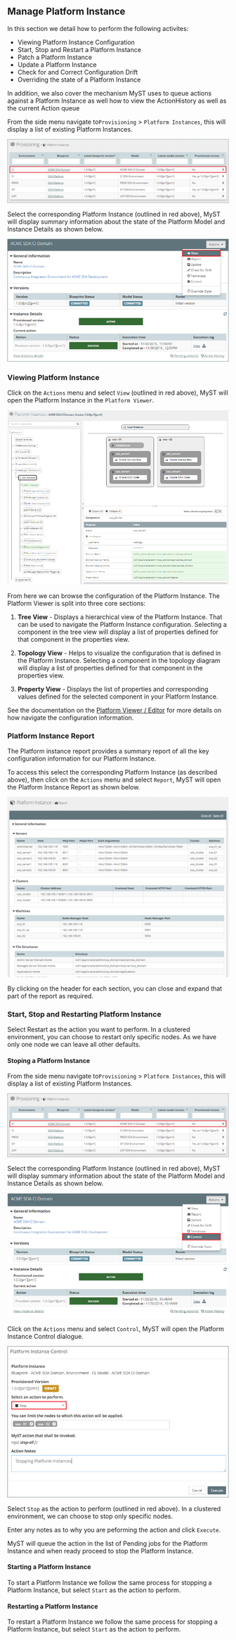 ## Manage Platform Instance 

In this section we detail how to perform the following activites:
* Viewing Platform Instance Configuration
* Start, Stop and Restart a Platform Instance
* Patch a Platform Instance
* Update a Platform Instance
* Check for and Correct Configuration Drift
* Overriding the state of a Platform Instance

In addition, we also cover the mechanism MyST uses to queue actions against a Platform Instance as well how to view the ActionHistory as well as the current Action queue

From the side menu navigate to`Provisioning` > `Platform Instances`, this will display a list of existing Platform Instances. 

![](img/platformInstanceList.PNG)

Select the corresponding Platform Instance (outlined in red above), MyST will display summary information about the state of the Platform Model and Instance Details as shown below.

![](img/platformInstanceSummary.PNG)



### Viewing Platform Instance
Click on the `Actions` menu and select `View` (outlined in red above), MyST will open the Platform Instance in the `Platform Viewer`.

![](img/platformInstanceViewer.PNG)

From here we can browse the configuration of the Platform Instance. The Platform Viewer is split into three core sections:

1. **Tree View** - Displays a hierarchical view of the Platform Instance. That can be used to navigate the Platform Instance configuration. Selecting a component in the tree view will display a list of properties defined for that component in the properties view.

2. **Topology View** - Helps to visualize the configuration that is defined in the Platform Instance. Selecting a component in the topology diagram will display a list of properties defined for that component in the properties view.

3. **Property View** - Displays the list of properties and corresponding values defined for the selected component in your Platform Instance. 

See the documentation on the [Platform Viewer / Editor](tbc) for more details on how navigate the configuration information.

### Platform Instance Report
The Platform instance report provides a summary report of all the key configuration information for our Platform Instance.

To access this select the corresponding Platform Instance (as described above), then click on the `Actions` menu and select `Report`, MyST will open the Platform Instance Report as shown below.

![](img/platformInstanceReport.PNG)

By clicking on the header for each section, you can close and expand that part of the report as required.

### Start, Stop and Restarting Platform Instance
Select Restart as the action you want to perform. In a clustered environment, you can choose to restart only specific nodes. As we have only one node we can leave all other defaults.

#### Stoping a Platform Instance
From the side menu navigate to`Provisioning` > `Platform Instances`, this will display a list of existing Platform Instances. 

![](img/platformInstanceList.PNG)

Select the corresponding Platform Instance (outlined in red above), MyST will display summary information about the state of the Platform Model and Instance Details as shown below.

![](img/controlPlatformInstance.PNG)

Click on the `Actions` menu and select `Control`, MyST will open the Platform Instance Control dialogue.

![](img/platformInstaneControl.PNG)

Select `Stop` as the action to perform (outlined in red above). In a clustered environment, we can choose to stop only specific nodes.

Enter any notes as to why you are peforming the action and click `Execute`.

MyST will queue the action in the list of Pending jobs for the Platform Instance and when ready proceed to stop the Platform Instance.

#### Starting a Platform Instance
To start a Platform Instance we follow the same process for stopping a Platform Instance, but select `Start` as the action to perform.

#### Restarting a Platform Instance

To restart a Platform Instance we follow the same process for stopping a Platform Instance, but select `Start` as the action to perform.
